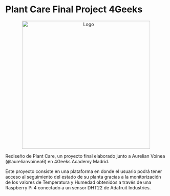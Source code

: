 # Plant Care Final Project 4Geeks

<p align="center"><img width="400px" src="https://i.ibb.co/hCRyZK3/Logo.png" alt="Logo"></p>

Rediseño de Plant Care, un proyecto final elaborado junto a Aurelian Voinea (@aurelianvoinea6) en 4Geeks Academy Madrid.

Este proyecto consiste en una plataforma en donde el usuario podrá tener acceso al seguimiento del estado de su planta gracias a la monitorización de los valores de Temperatura y Humedad obtenidos a través de una Raspberry Pi 4 conectado a un sensor DHT22 de Adafruit Industries.
